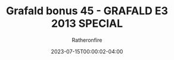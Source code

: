 ---
title: "Grafald bonus 45 - GRAFALD E3 2013 SPECIAL"
type: "image"
date: 2023-07-15T00:00:02-04:00
draft: false
categories:
- comics
- collaborations
tags:
- grafald
image_path: "/projects/grafald/comics/img/2023/bonus_46.png"
alt_text: ""
author: "Ratheronfire"
---